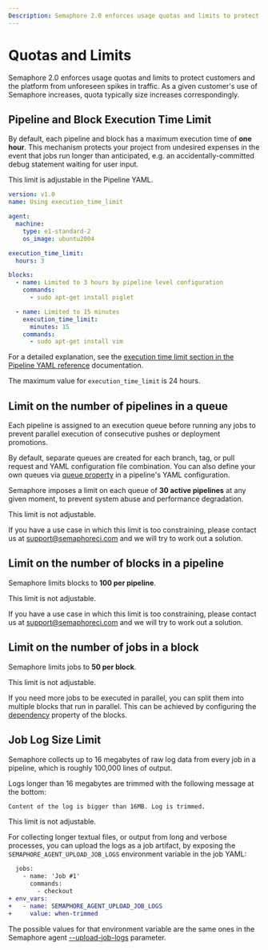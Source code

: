 ```yaml
---
Description: Semaphore 2.0 enforces usage quotas and limits to protect customers and the platform from unforeseen spikes in traffic. 
---
```


# Quotas and Limits

Semaphore 2.0 enforces usage quotas and limits to protect customers and the
platform from unforeseen spikes in traffic. As a given customer's use of Semaphore increases, 
quota typically size increases correspondingly.

## Pipeline and Block Execution Time Limit

By default, each pipeline and block has a maximum execution time of **one hour**.
This mechanism protects your project from undesired expenses in the event that jobs
run longer than anticipated, e.g. an accidentally-committed debug 
statement waiting for user input.

This limit is adjustable in the Pipeline YAML.

``` yaml
version: v1.0
name: Using execution_time_limit

agent:
  machine:
    type: e1-standard-2
    os_image: ubuntu2004

execution_time_limit:
  hours: 3

blocks:
  - name: Limited to 3 hours by pipeline level configuration
    commands:
      - sudo apt-get install piglet

  - name: Limited to 15 minutes
    execution_time_limit:
      minutes: 15
    commands:
      - sudo apt-get install vim
```

For a detailed explanation, see the [execution time limit section in the
Pipeline YAML reference][execution-time-limit-reference] documentation.

The maximum value for `execution_time_limit` is 24 hours.

## Limit on the number of pipelines in a queue

Each pipeline is assigned to an execution queue before running any jobs to prevent
parallel execution of consecutive pushes or deployment promotions.

By default, separate queues are created for each branch, tag, or pull request and
YAML configuration file combination. You can also define your own queues via
[queue property][yml-reference-queue] in a pipeline's YAML configuration.

Semaphore imposes a limit on each queue of **30 active pipelines** at any given moment,
to prevent system abuse and performance degradation.

This limit is not adjustable.

If you have a use case in which this limit is too constraining, please contact us
at <support@semaphoreci.com> and we will try to work out a solution.

## Limit on the number of blocks in a pipeline

Semaphore limits blocks to **100 per pipeline**.

This limit is not adjustable.

If you have a use case in which this limit is too constraining, please contact us
at <support@semaphoreci.com> and we will try to work out a solution.

## Limit on the number of jobs in a block

Semaphore limits jobs to **50 per block**.

This limit is not adjustable.

If you need more jobs to be executed in parallel, you can split them into
multiple blocks that run in parallel. This can be achieved by configuring
the [dependency][dependency-reference] property of the blocks.

## Job Log Size Limit

Semaphore collects up to 16 megabytes of raw log data from every job in a
pipeline, which is roughly 100,000 lines of output.

Logs longer than 16 megabytes are trimmed with the following message at the
bottom:

``` txt
Content of the log is bigger than 16MB. Log is trimmed.
```

This limit is not adjustable.

For collecting longer textual files, or output from long and verbose processes,
you can upload the logs as a job artifact, by exposing the `SEMAPHORE_AGENT_UPLOAD_JOB_LOGS` environment variable
in the job YAML:

```diff
  jobs:
    - name: 'Job #1'
      commands:
        - checkout
+ env_vars:
+   - name: SEMAPHORE_AGENT_UPLOAD_JOB_LOGS
+     value: when-trimmed
```

The possible values for that environment variable are the same ones in the Semaphore agent [--upload-job-logs][upload-job-logs-parameter] parameter.

[execution-time-limit-reference]: https://docs.semaphoreci.com/reference/pipeline-yaml-reference/#execution_time_limit
[yml-reference-queue]: https://docs.semaphoreci.com/reference/pipeline-yaml-reference/#queue
[dependency-reference]: https://docs.semaphoreci.com/reference/pipeline-yaml-reference/#dependencies-in-blocks
[upload-job-logs-parameter]: https://docs.semaphoreci.com/ci-cd-environment/configure-self-hosted-agent/#upload-job-logs